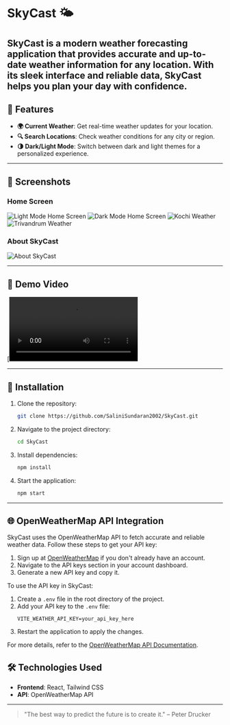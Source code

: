 # SkyCast 🌤️
SkyCast is a modern weather forecasting application that provides accurate and up-to-date weather information for any location. With its sleek interface and reliable data, SkyCast helps you plan your day with confidence.
---

## 🌟 Features

- **🌍 Current Weather**: Get real-time weather updates for your location.
- **🔍 Search Locations**: Check weather conditions for any city or region.
- **🌗 Dark/Light Mode**: Switch between dark and light themes for a personalized experience.

---

## 📸 Screenshots

### Home Screen
![Light Mode Home Screen](screenshots/light.png)
![Dark Mode Home Screen](screenshots/dark.png)
![Kochi Weather](screenshots/kochi.png)
![Trivandrum Weather](screenshots/tvm.png)

### About SkyCast
![About SkyCast](screenshots/about.png)

---

## 🎥 Demo Video

[![SkyCast Demo](/screenshots/Screenrecord.webm)

---

## 🚀 Installation

1. Clone the repository:
    ```bash
    git clone https://github.com/SaliniSundaran2002/SkyCast.git
    ```
2. Navigate to the project directory:
    ```bash
    cd SkyCast
    ```
3. Install dependencies:
    ```bash
    npm install
    ```
4. Start the application:
    ```bash
    npm start
    ```

---

## 🌐 OpenWeatherMap API Integration

SkyCast uses the OpenWeatherMap API to fetch accurate and reliable weather data. Follow these steps to get your API key:

1. Sign up at [OpenWeatherMap](https://openweathermap.org/) if you don't already have an account.
2. Navigate to the API keys section in your account dashboard.
3. Generate a new API key and copy it.

To use the API key in SkyCast:

1. Create a `.env` file in the root directory of the project.
2. Add your API key to the `.env` file:
    ```env
    VITE_WEATHER_API_KEY=your_api_key_here
    ```
3. Restart the application to apply the changes.

For more details, refer to the [OpenWeatherMap API Documentation](https://openweathermap.org/api).

## 🛠️ Technologies Used

- **Frontend**: React, Tailwind CSS
- **API**: OpenWeatherMap API

---

> "The best way to predict the future is to create it." – Peter Drucker
